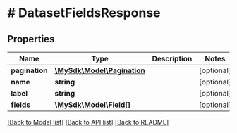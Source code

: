 # # DatasetFieldsResponse

## Properties

Name | Type | Description | Notes
------------ | ------------- | ------------- | -------------
**pagination** | [**\MySdk\Model\Pagination**](Pagination.md) |  | [optional]
**name** | **string** |  | [optional]
**label** | **string** |  | [optional]
**fields** | [**\MySdk\Model\Field[]**](Field.md) |  | [optional]

[[Back to Model list]](../../README.md#models) [[Back to API list]](../../README.md#endpoints) [[Back to README]](../../README.md)
